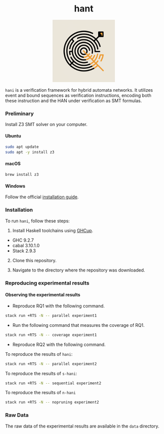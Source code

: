 <h1 align="center">
  hant
</h1>
<p align="center">
  <img src="./img/logo.png" width="200" />
</p>

`hani` is a verification framework for hybrid automata networks. It utilizes event and bound sequences as verification instructions, encoding both these instruction and the HAN under verification as SMT formulas. 

### Preliminary

Install Z3 SMT solver on your computer.

#### Ubuntu
```bash
sudo apt update
sudo apt -y install z3
```

#### macOS
```bash
brew install z3
```

#### Windows
Follow the official [installation guide](https://github.com/Z3Prover/z3).

### Installation

To run `hani`, follow these steps:
1. Install Haskell toolchains using [GHCup](https://www.haskell.org/ghcup/).
  - GHC 9.2.7
  - cabal 3.10.1.0
  - Stack 2.9.3

2. Clone this repository.


3. Navigate to the directory where the repository was downloaded.
### Reproducing experimental results

#### Observing the experimental results

- Reproduce RQ1 with the following command.
```bash
stack run +RTS -N -- parallel experiment1
```

- Run the following command that measures the coverage of RQ1.

```bash
stack run +RTS -N -- coverage experiment1
```

- Reproduce RQ2 with the following command.

To reproduce the results of `hani`:
```bash
stack run +RTS -N -- parallel experiment2
```

To reproduce the results of `s-hani`:
```bash
stack run +RTS -N -- sequential experiment2
```

To reproduce the results of `n-hani`
```bash
stack run +RTS -N -- nopruning experiment2
```

### Raw Data

The raw data of the experimental results are available in the `data` directory.